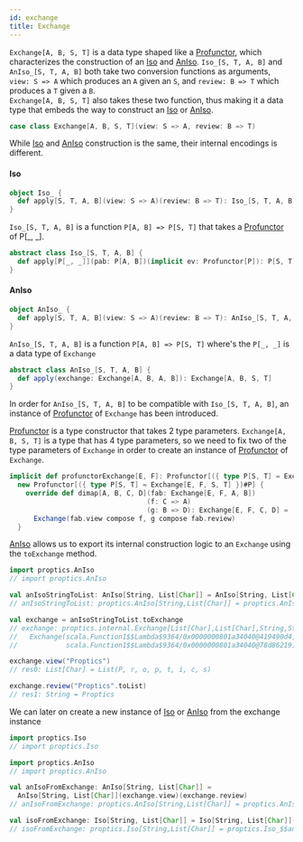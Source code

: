 ```yaml
---
id: exchange
title: Exchange
---
```


`Exchange[A, B, S, T]` is a data type shaped like a [Profunctor](../profunctors/profunctor.md), which characterizes the construction of an [Iso](../optics/iso.md) and [AnIso](../an-optics/an-iso.md).
`Iso_[S, T, A, B]` and `AnIso_[S, T, A, B]` both take two conversion functions as arguments,<br/> `view: S => A` which produces an `A` given an `S`, and `review: B => T` which produces a `T` given a `B`.</br>
`Exchange[A, B, S, T]` also takes these two function, thus making it a data type that embeds the way to construct an [Iso](../optics/iso.md) or [AnIso](../an-optics/an-iso.md).

```scala
case class Exchange[A, B, S, T](view: S => A, review: B => T)
```


While [Iso](../optics/iso.md) and [AnIso](../an-optics/an-iso.md) construction is the same, their internal encodings is different.


#### Iso

```scala
object Iso_ {
  def apply[S, T, A, B](view: S => A)(review: B => T): Iso_[S, T, A, B]
}
```

`Iso_[S, T, A, B]` is a function `P[A, B] => P[S, T]` that takes a [Profunctor](../profunctors/profunctor.md) of P[_, _].

```scala
abstract class Iso_[S, T, A, B] {
  def apply[P[_, _]](pab: P[A, B])(implicit ev: Profunctor[P]): P[S, T]
}
```

#### AnIso

```scala
object AnIso_ {
  def apply[S, T, A, B](view: S => A)(review: B => T): AnIso_[S, T, A, B]
}
```

`AnIso_[S, T, A, B]` is a function `P[A, B] => P[S, T]` where's the `P[_, _]` is a data type of `Exchange`

```scala
abstract class AnIso_[S, T, A, B] {
  def apply(exchange: Exchange[A, B, A, B]): Exchange[A, B, S, T]
}
```

In order for `AnIso_[S, T, A, B]` to be compatible with `Iso_[S, T, A, B]`, an instance of [Profunctor](../profunctors/profunctor.md) of `Exchange` has been
introduced.

[Profunctor](../profunctors/profunctor.md) is a type constructor that takes 2 type parameters. `Exchange[A, B, S, T]` is a type that has 4 type parameters, so we need
to fix two of the type parameters of `Exchange` in order to create an instance of [Profunctor](../profunctors/profunctor.md) of `Exchange`.

```scala
implicit def profunctorExchange[E, F]: Profunctor[({ type P[S, T] = Exchange[E, F, S, T] })#P] =
  new Profunctor[({ type P[S, T] = Exchange[E, F, S, T] })#P] {
    override def dimap[A, B, C, D](fab: Exchange[E, F, A, B])
                                  (f: C => A)
                                  (g: B => D): Exchange[E, F, C, D] =
      Exchange(fab.view compose f, g compose fab.review)
  }
```

[AnIso](../an-optics/an-iso.md) allows us to export its internal construction logic to an `Exchange` using the `toExchange` method.

```scala
import proptics.AnIso
// import proptics.AnIso

val anIsoStringToList: AnIso[String, List[Char]] = AnIso[String, List[Char]](_.toList)(_.mkString)
// anIsoStringToList: proptics.AnIso[String,List[Char]] = proptics.AnIso_$$anon$17@74561208

val exchange = anIsoStringToList.toExchange
// exchange: proptics.internal.Exchange[List[Char],List[Char],String,String] = 
//   Exchange(scala.Function1$$Lambda$9364/0x0000000801a34040@419490d4,
//            scala.Function1$$Lambda$9364/0x0000000801a34040@78d86219)

exchange.view("Proptics")
// res0: List[Char] = List(P, r, o, p, t, i, c, s)

exchange.review("Proptics".toList)
// res1: String = Proptics
```

We can later on create a new instance of [Iso](../optics/iso.md) or [AnIso](../an-optics/an-iso.md) from the exchange instance

```scala
import proptics.Iso
// import proptics.Iso

import proptics.AnIso
// import proptics.AnIso

val anIsoFromExchange: AnIso[String, List[Char]] = 
  AnIso[String, List[Char]](exchange.view)(exchange.review)
// anIsoFromExchange: proptics.AnIso[String,List[Char]] = proptics.AnIso_$$anon$17@bf55e9c

val isoFromExchange: Iso[String, List[Char]] = Iso[String, List[Char]](exchange.view)(exchange.review)
// isoFromExchange: proptics.Iso[String,List[Char]] = proptics.Iso_$$anon$16@4c6f5ff7
```

